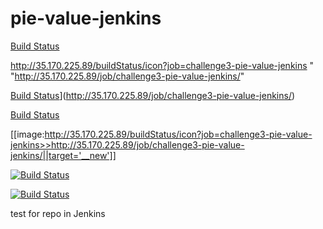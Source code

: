 # pie-value-jenkins
[Build Status](http://35.170.225.89/buildStatus/icon?job=challenge3-pie-value-jenkins "http://35.170.225.89/job/challenge3-pie-value-jenkins/")

http://35.170.225.89/buildStatus/icon?job=challenge3-pie-value-jenkins " "http://35.170.225.89/job/challenge3-pie-value-jenkins/"


[Build Status](http://35.170.225.89/buildStatus/icon?job=challenge3-pie-value-jenkins)](http://35.170.225.89/job/challenge3-pie-value-jenkins/)


[Build Status](http://35.170.225.89/buildStatus/icon?job=challenge3-pie-value-jenkins "http://35.170.225.89/job/challenge3-pie-value-jenkins/")


[[image:http://35.170.225.89/buildStatus/icon?job=challenge3-pie-value-jenkins>>http://35.170.225.89/job/challenge3-pie-value-jenkins/||target='__new']]


[![Build Status](http://35.170.225.89/job/challenge3-pie-value-jenkins/badge/icon)](http://35.170.225.89/job/challenge3-pie-value-jenkins/)

[![Build Status](http://35.170.225.89/buildStatus/icon?job=challenge3-pie-value-jenkins)](http://35.170.225.89/buildStatus/icon?job=challenge3-pie-value-jenkins)

test for repo in Jenkins
